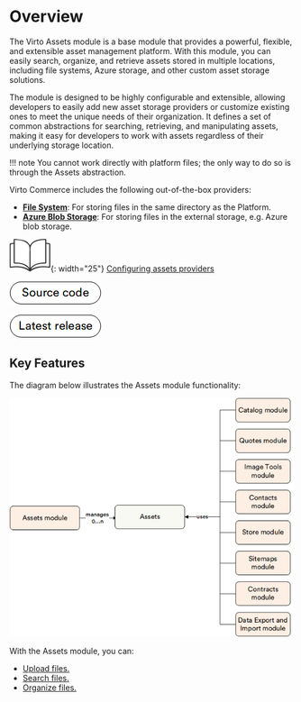# Overview

The Virto Assets module is a base module that provides a powerful, flexible, and extensible asset management platform. With this module, you can easily search, organize, and retrieve assets stored in multiple locations, including file systems, Azure storage, and other custom asset storage solutions.

The module is designed to be highly configurable and extensible, allowing developers to easily add new asset storage providers or customize existing ones to meet the unique needs of their organization. It defines a set of common abstractions for searching, retrieving, and manipulating assets, making it easy for developers to work with assets regardless of their underlying storage location.

!!! note
    You cannot work directly with platform files; the only way to do so is through the Assets abstraction.

Virto Commerce includes the following out-of-the-box providers: 

* [**File System**](https://github.com/VirtoCommerce/vc-module-filesystem-assets): For storing files in the same directory as the Platform.
* [**Azure Blob Storage**](https://github.com/VirtoCommerce/vc-module-azureblob-assets): For storing files in the external storage, e.g. Azure blob storage.

![Readmore](media/readmore.png){: width="25"} [Configuring assets providers](../../../developer-guide/Configuration-Reference/appsettingsjson)

[![Source code](media/source_code.png)](https://github.com/VirtoCommerce/vc-module-assets)

[![Latest release](media/latest_release.png)](https://github.com/VirtoCommerce/vc-module-assets/releases/)


## Key Features

The diagram below illustrates the Assets module functionality:

![Assets](media/scheme.png)

With the Assets module, you can:

* [Upload files.](managing-assets.md#upload-files)
* [Search files.](managing-assets.md#search-files)
* [Organize files.](managing-assets.md#organize-files)